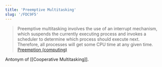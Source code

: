 ```yaml
---
title: 'Preemptive Multitasking'
slug: '/FDC9F5'
---
```


> Preemptive multitasking involves the use of an interrupt mechanism, which suspends the currently executing process and invokes a scheduler to determine which process should execute next. Therefore, all processes will get some CPU time at any given time. [Preemption (computing)](<https://en.wikipedia.org/wiki/Preemption_(computing)#PREEMPTIVE>)

Antonym of [[Cooperative Multitasking]].
